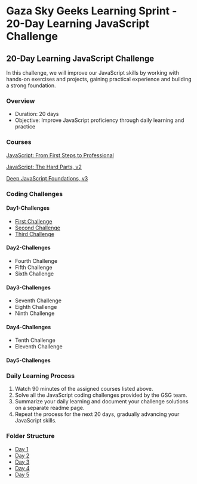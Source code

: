 # Gaza Sky Geeks Learning Sprint - 20-Day Learning JavaScript Challenge

## 20-Day Learning JavaScript Challenge

In this challenge, we will improve our JavaScript skills by working with hands-on exercises and projects, gaining practical experience and building a strong foundation.

### Overview
- Duration: 20 days
- Objective: Improve JavaScript proficiency through daily learning and practice

### Courses
[JavaScript: From First Steps to Professional](https://frontendmasters.com/courses/javascript-first-steps/)

[JavaScript: The Hard Parts, v2](https://frontendmasters.com/courses/javascript-hard-parts-v2/)

[Deep JavaScript Foundations, v3](https://frontendmasters.com/courses/deep-javascript-v3/)


### Coding Challenges
#### Day1-Challenges
 - [First Challenge](https://www.freecodecamp.org/learn/javascript-algorithms-and-data-structures/basic-javascript/compound-assignment-with-augmented-multiplication)
- [Second Challenge](https://www.freecodecamp.org/learn/javascript-algorithms-and-data-structures/basic-javascript/compound-assignment-with-augmented-multiplication)
- [Third Challenge](https://www.freecodecamp.org/learn/javascript-algorithms-and-data-structures/basic-javascript/use-bracket-notation-to-find-the-nth-to-last-character-in-a-string)

#### Day2-Challenges
- Fourth Challenge
- Fifth Challenge
- Sixth Challenge
#### Day3-Challenges
- Seventh Challenge
- Eighth Challenge
- Ninth Challenge
#### Day4-Challenges
- Tenth Challenge
- Eleventh Challenge
#### Day5-Challenges

### Daily Learning Process
1. Watch 90 minutes of the assigned courses listed above.
2. Solve all the JavaScript coding challenges provided by the GSG team.
3. Summarize your daily learning and document your challenge solutions on a separate readme page.
4. Repeat the process for the next 20 days, gradually advancing your JavaScript skills.

### Folder Structure
- [Day 1](https://github.com/AyaAbuAli20/Mastering-JavaScript-in-20-Days/blob/main/Day1.md)
- [Day 2](https://github.com/AyaAbuAli20/Mastering-JavaScript-in-20-Days/blob/main/Day2.md)
- [Day 3](https://github.com/AyaAbuAli20/Mastering-JavaScript-in-20-Days/blob/main/Day3.md)
- [Day 4](https://github.com/AyaAbuAli20/Mastering-JavaScript-in-20-Days/blob/main/Day4.md)
- [Day 5](https://github.com/AyaAbuAli20/Mastering-JavaScript-in-20-Days/blob/main/Day5.md)

